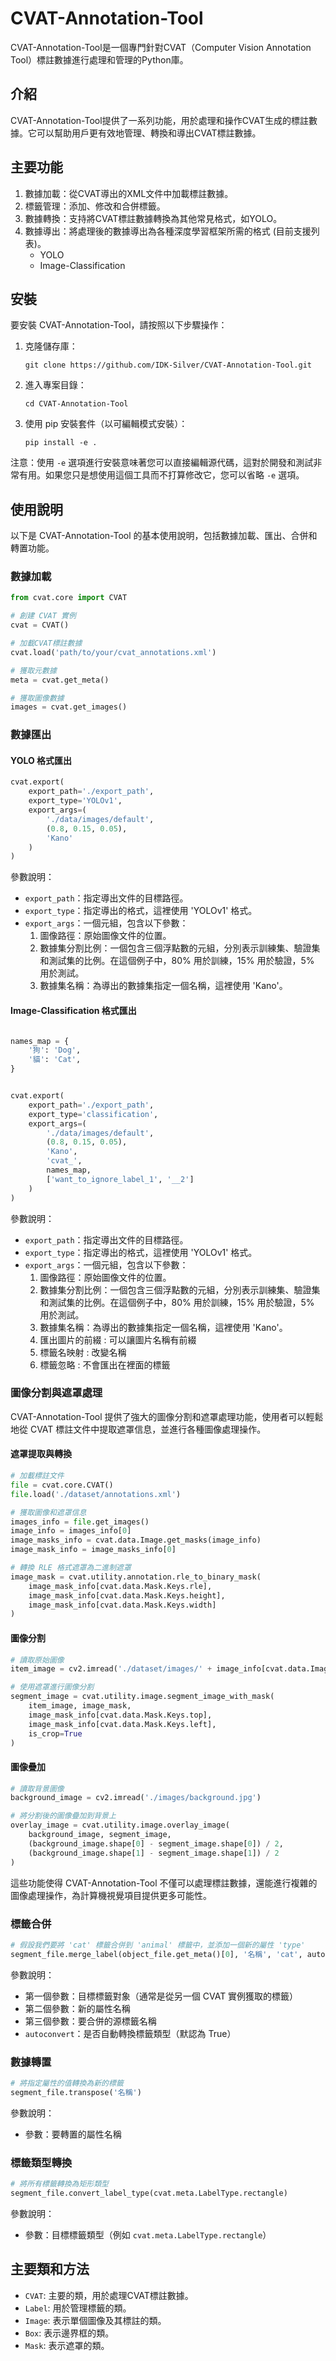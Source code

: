 # CVAT-Annotation-Tool

CVAT-Annotation-Tool是一個專門針對CVAT（Computer Vision Annotation Tool）標註數據進行處理和管理的Python庫。

## 介紹

CVAT-Annotation-Tool提供了一系列功能，用於處理和操作CVAT生成的標註數據。它可以幫助用戶更有效地管理、轉換和導出CVAT標註數據。

## 主要功能

1. 數據加載：從CVAT導出的XML文件中加載標註數據。
2. 標籤管理：添加、修改和合併標籤。
3. 數據轉換：支持將CVAT標註數據轉換為其他常見格式，如YOLO。
4. 數據導出：將處理後的數據導出為各種深度學習框架所需的格式 (目前支援列表)。
   * YOLO
   * Image-Classification

## 安裝

要安裝 CVAT-Annotation-Tool，請按照以下步驟操作：

1. 克隆儲存庫：
   ```
   git clone https://github.com/IDK-Silver/CVAT-Annotation-Tool.git
   ```

2. 進入專案目錄：
   ```
   cd CVAT-Annotation-Tool
   ```

3. 使用 pip 安裝套件（以可編輯模式安裝）：
   ```
   pip install -e .
   ```

注意：使用 `-e` 選項進行安裝意味著您可以直接編輯源代碼，這對於開發和測試非常有用。如果您只是想使用這個工具而不打算修改它，您可以省略 `-e` 選項。

## 使用說明

以下是 CVAT-Annotation-Tool 的基本使用說明，包括數據加載、匯出、合併和轉置功能。

### 數據加載

```python
from cvat.core import CVAT

# 創建 CVAT 實例
cvat = CVAT()

# 加載CVAT標註數據
cvat.load('path/to/your/cvat_annotations.xml')

# 獲取元數據
meta = cvat.get_meta()

# 獲取圖像數據
images = cvat.get_images()
```

### 數據匯出

#### YOLO 格式匯出

```python
cvat.export(
    export_path='./export_path',
    export_type='YOLOv1',
    export_args=(
        './data/images/default',
        (0.8, 0.15, 0.05),
        'Kano'
    )
)
```

參數說明：
- `export_path`：指定導出文件的目標路徑。
- `export_type`：指定導出的格式，這裡使用 'YOLOv1' 格式。
- `export_args`：一個元組，包含以下參數：
  1. 圖像路徑：原始圖像文件的位置。
  2. 數據集分割比例：一個包含三個浮點數的元組，分別表示訓練集、驗證集和測試集的比例。在這個例子中，80% 用於訓練，15% 用於驗證，5% 用於測試。
  3. 數據集名稱：為導出的數據集指定一個名稱，這裡使用 'Kano'。
 
#### Image-Classification 格式匯出

```python

names_map = {
    '狗': 'Dog',
    '貓': 'Cat',
}


cvat.export(
    export_path='./export_path',
    export_type='classification',
    export_args=(
        './data/images/default',
        (0.8, 0.15, 0.05),
        'Kano',
        'cvat_',
        names_map,
        ['want_to_ignore_label_1', '__2']
    )
)
```

參數說明：
- `export_path`：指定導出文件的目標路徑。
- `export_type`：指定導出的格式，這裡使用 'YOLOv1' 格式。
- `export_args`：一個元組，包含以下參數：
  1. 圖像路徑：原始圖像文件的位置。
  2. 數據集分割比例：一個包含三個浮點數的元組，分別表示訓練集、驗證集和測試集的比例。在這個例子中，80% 用於訓練，15% 用於驗證，5% 用於測試。
  3. 數據集名稱：為導出的數據集指定一個名稱，這裡使用 'Kano'。
  4. 匯出圖片的前綴 : 可以讓圖片名稱有前綴
  5. 標籤名映射 : 改變名稱
  6. 標籤忽略 : 不會匯出在裡面的標籤


### 圖像分割與遮罩處理

CVAT-Annotation-Tool 提供了強大的圖像分割和遮罩處理功能，使用者可以輕鬆地從 CVAT 標註文件中提取遮罩信息，並進行各種圖像處理操作。

#### 遮罩提取與轉換

```python
# 加載標註文件
file = cvat.core.CVAT()
file.load('./dataset/annotations.xml')

# 獲取圖像和遮罩信息
images_info = file.get_images()
image_info = images_info[0]
image_masks_info = cvat.data.Image.get_masks(image_info)
image_mask_info = image_masks_info[0]

# 轉換 RLE 格式遮罩為二進制遮罩
image_mask = cvat.utility.annotation.rle_to_binary_mask(
    image_mask_info[cvat.data.Mask.Keys.rle],
    image_mask_info[cvat.data.Mask.Keys.height],
    image_mask_info[cvat.data.Mask.Keys.width]
)
```

#### 圖像分割

```python
# 讀取原始圖像
item_image = cv2.imread('./dataset/images/' + image_info[cvat.data.Image.Keys.name])

# 使用遮罩進行圖像分割
segment_image = cvat.utility.image.segment_image_with_mask(
    item_image, image_mask,
    image_mask_info[cvat.data.Mask.Keys.top],
    image_mask_info[cvat.data.Mask.Keys.left],
    is_crop=True
)
```

#### 圖像疊加

```python
# 讀取背景圖像
background_image = cv2.imread('./images/background.jpg')

# 將分割後的圖像疊加到背景上
overlay_image = cvat.utility.image.overlay_image(
    background_image, segment_image,
    (background_image.shape[0] - segment_image.shape[0]) / 2,
    (background_image.shape[1] - segment_image.shape[1]) / 2
)
```

這些功能使得 CVAT-Annotation-Tool 不僅可以處理標註數據，還能進行複雜的圖像處理操作，為計算機視覺項目提供更多可能性。

### 標籤合併

```python
# 假設我們要將 'cat' 標籤合併到 'animal' 標籤中，並添加一個新的屬性 'type'
segment_file.merge_label(object_file.get_meta()[0], '名稱', 'cat', autoconvert=False)
```

參數說明：
- 第一個參數：目標標籤對象（通常是從另一個 CVAT 實例獲取的標籤）
- 第二個參數：新的屬性名稱
- 第三個參數：要合併的源標籤名稱
- `autoconvert`：是否自動轉換標籤類型（默認為 True）

### 數據轉置

```python
# 將指定屬性的值轉換為新的標籤
segment_file.transpose('名稱')
```

參數說明：
- 參數：要轉置的屬性名稱

### 標籤類型轉換

```python
# 將所有標籤轉換為矩形類型
segment_file.convert_label_type(cvat.meta.LabelType.rectangle)
```

參數說明：
- 參數：目標標籤類型（例如 `cvat.meta.LabelType.rectangle`）

## 主要類和方法

- `CVAT`: 主要的類，用於處理CVAT標註數據。
- `Label`: 用於管理標籤的類。
- `Image`: 表示單個圖像及其標註的類。
- `Box`: 表示邊界框的類。
- `Mask`: 表示遮罩的類。

